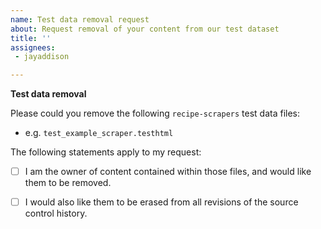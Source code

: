 ```yaml
---
name: Test data removal request
about: Request removal of your content from our test dataset
title: ''
assignees:
 - jayaddison

---
```


**Test data removal**

<!-- NOTE: Please **do not** include your email address in this bugreport, as the bugreport will be public and doing so could expose your email address to spammers. -->

<!-- Please describe the test data that you would like to be removed below -->

Please could you remove the following `recipe-scrapers` test data files:

  - e.g. `test_example_scraper.testhtml`


The following statements apply to my request:

  - [ ] I am the owner of content contained within those files, and would like them to be removed.

  - [ ] I would also like them to be erased from all revisions of the source control history.

<!-- NOTE: the second request may be difficult for us to fulfill; rewriting the code history is potentially disruptive for users and developers of this library.  however, if you require this, we may be able to accommodate your request under some circumstances.  please note that other copies of this repository exist and are outside of our control. -->
